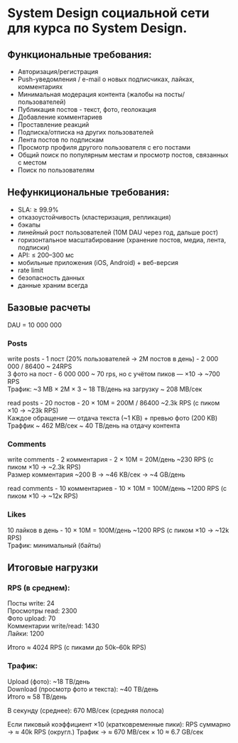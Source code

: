 # System Design социальной сети для курса по System Design.

## Функциональные требования:
- Авторизация/регистрация
- Push-уведомления / e-mail о новых подписчиках, лайках, комментариях
- Минимальная модерация контента (жалобы на посты/пользователей)
- Публикация постов - текст, фото, геолокация
- Добавление комментариев
- Проставление реакций
- Подписка/отписка на других пользователей
- Лента постов по подпискам
- Просмотр профиля другого пользователя с его постами
- Общий поиск по популярным местам и просмотр постов, связанных с местом
- Поиск по пользователям

## Нефункициональные требования:
- SLA: ≥ 99.9%
- отказоустойчивость (кластеризация, репликация)
- бэкапы
- линейный рост пользователей (10M DAU через год, дальше рост)
- горизонтальное масштабирование (хранение постов, медиа, лента, подписки)
- API: ≤ 200–300 мс
- мобильные приложения (iOS, Android) + веб-версия
- rate limit
- безопасность данных
- данные храним всегда


## Базовые расчеты
DAU = 10 000 000

### Posts
write posts - 1 пост (20% пользователей → 2M постов в день) - 2 000 000 / 86400 ~ 24RPS  
3 фото на пост - 6 000 000 ~ 70 rps, но с учётом пиков — ×10 → ~700 RPS  
Трафик: ~3 MB × 2M × 3 ~ 18 TB/день на загрузку ~ 208 MB/сек

read posts - 20 постов - 20 × 10M = 200M / 86400 ~2.3k RPS (с пиком ×10 → ~23k RPS)  
Каждое обращение — отдача текста (~1 KB) + превью фото (200 KB)  
Траффик ~ 462 MB/сек ~ 40 TB/день на отдачу контента

### Comments
write comments - 2 комментария - 2 × 10M = 20M/день ~230 RPS (с пиком ×10 → ~2.3k RPS)  
Размер комментария ~200 B → ~46 KB/сек → ~4 GB/день  

read comments - 10 комментариев - 10 × 10M = 100M/день ~1200 RPS (с пиком ×10 → ~12к RPS)  

### Likes
10 лайков в день - 10 × 10M = 100M/день ~1200 RPS (с пиком ×10 → ~12k RPS)  
Трафик: минимальный (байты)  

## Итоговые нагрузки
### RPS (в среднем):
Посты write: 24  
Просмотры read: 2300  
Фото upload: 70  
Комментарии write/read: 1430  
Лайки: 1200  

Итого ≈ 4024 RPS (с пиками до 50k–60k RPS)  

### Трафик:
Upload (фото): ~18 TB/день  
Download (просмотр фото и текста): ~40 TB/день  
Итого ≈ 58 TB/день  

В секунду (среднее):
670 MB/сек (средняя полоса)

Если пиковый коэффициент ×10 (кратковременные пики):
RPS суммарно → ≈ 40k RPS (округл.)
Трафик → ≈ 670 MB/сек × 10 ≈ 6.7 GB/сек
